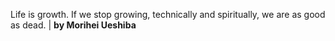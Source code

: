 Life is growth. If we stop growing, technically and spiritually, we are as good as dead. | **by Morihei Ueshiba**